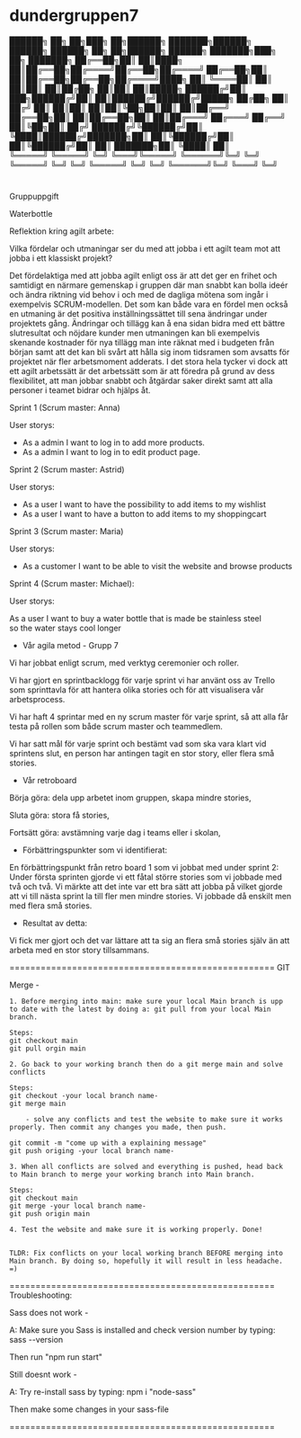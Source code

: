 # dundergruppen7
██████╗ ██╗   ██╗███╗   ██╗██████╗ ███████╗██████╗  ██████╗ ██████╗ ██╗   ██╗██████╗ ██████╗ ███████╗███╗   ██╗    ███████╗
██╔══██╗██║   ██║████╗  ██║██╔══██╗██╔════╝██╔══██╗██╔════╝ ██╔══██╗██║   ██║██╔══██╗██╔══██╗██╔════╝████╗  ██║    ╚════██║
██║  ██║██║   ██║██╔██╗ ██║██║  ██║█████╗  ██████╔╝██║  ███╗██████╔╝██║   ██║██████╔╝██████╔╝█████╗  ██╔██╗ ██║        ██╔╝
██║  ██║██║   ██║██║╚██╗██║██║  ██║██╔══╝  ██╔══██╗██║   ██║██╔══██╗██║   ██║██╔═══╝ ██╔═══╝ ██╔══╝  ██║╚██╗██║       ██╔╝ 
██████╔╝╚██████╔╝██║ ╚████║██████╔╝███████╗██║  ██║╚██████╔╝██║  ██║╚██████╔╝██║     ██║     ███████╗██║ ╚████║       ██║  
╚═════╝  ╚═════╝ ╚═╝  ╚═══╝╚═════╝ ╚══════╝╚═╝  ╚═╝ ╚═════╝ ╚═╝  ╚═╝ ╚═════╝ ╚═╝     ╚═╝     ╚══════╝╚═╝  ╚═══╝       ╚═╝  
#                                                                                                                           
Gruppuppgift

Waterbottle

Reflektion kring agilt arbete:  


Vilka fördelar och utmaningar ser du med att jobba i ett agilt team mot att jobba i ett klassiskt projekt? 
 
Det fördelaktiga med att jobba agilt enligt oss är att det ger en frihet och samtidigt en närmare gemenskap i gruppen där man snabbt kan bolla ideér och ändra riktning vid behov i och med de dagliga mötena som ingår i exempelvis SCRUM-modellen. Det som kan både vara en fördel men också en utmaning är det positiva inställningssättet till sena ändringar under projektets gång. Ändringar och tillägg kan å ena sidan bidra med ett bättre slutresultat och nöjdare kunder men utmaningen kan bli exempelvis skenande kostnader för nya tillägg man inte räknat med i budgeten från början samt att det kan bli svårt att hålla sig inom tidsramen som avsatts för projektet när fler arbetsmoment adderats. I det stora hela tycker vi dock att ett agilt arbetssätt är det arbetssätt som är att föredra på grund av dess flexibilitet, att man jobbar snabbt och åtgärdar saker direkt samt att alla personer i teamet bidrar och hjälps åt.  

 

Sprint 1 (Scrum master: Anna) 

 
User storys: 


- As a admin I want to log in to add more products.  
- As a admin I want to log in to edit product page.  

  
 
Sprint 2 (Scrum master: Astrid) 


User storys: 


- As a user I want to have the possibility to add items to my wishlist  
- As a user I want to have a button to add items to my shoppingcart  
 


Sprint 3 (Scrum master: Maria) 

 
User storys: 


- As a customer I want to be able to visit the website and browse products  

 

Sprint 4 (Scrum master: Michael): 

 
User storys:  
 
As a user I want to buy a water bottle that is made be stainless steel  
so the water stays cool longer   

 

 
 - Vår agila metod - Grupp 7 

  
Vi har jobbat enligt scrum, med verktyg ceremonier och roller. 

  
Vi har gjort en sprintbacklogg för varje sprint vi har använt oss av Trello som sprinttavla för att hantera olika stories och för att visualisera vår arbetsprocess.  

  
Vi har haft 4 sprintar med en ny scrum master för varje sprint, så att alla får testa på rollen som både scrum master och teammedlem. 


Vi har satt mål för varje sprint och bestämt vad som ska vara klart vid sprintens slut, en person har antingen tagit en stor story, eller flera små stories. 

  
- Vår retroboard 

Börja göra: dela upp arbetet inom gruppen, skapa mindre stories, 

Sluta göra: stora få stories, 

Fortsätt göra: avstämning varje dag i teams eller i skolan,  

  

- Förbättringspunkter som vi identifierat: 

  
En förbättringspunkt från retro board 1 som vi jobbat med under sprint 2: Under första sprinten gjorde vi ett fåtal större stories som vi jobbade med två och två. Vi märkte att det inte var ett bra sätt att jobba på vilket gjorde att vi till nästa sprint la till fler men mindre stories. Vi jobbade då enskilt men med flera små stories. 

  

- Resultat av detta: 

Vi fick mer gjort och det var lättare att ta sig an flera små stories själv än att arbeta med en stor story tillsammans. 

===================================================
GIT

Merge - 

    1. Before merging into main: make sure your local Main branch is upp to date with the latest by doing a: git pull from your local Main branch.

    Steps:
    git checkout main
    git pull orgin main

    2. Go back to your working branch then do a git merge main and solve conflicts

    Steps:
    git checkout -your local branch name-
    git merge main

        - solve any conflicts and test the website to make sure it works properly. Then commit any changes you made, then push.

    git commit -m "come up with a explaining message"
    git push origing -your local branch name-

    3. When all conflicts are solved and everything is pushed, head back to Main branch to merge your working branch into Main branch.

    Steps:
    git checkout main
    git merge -your local branch name-
    git push origin main

    4. Test the website and make sure it is working properly. Done!


    TLDR: Fix conflicts on your local working branch BEFORE merging into Main branch. By doing so, hopefully it will result in less headache. =)


===================================================
Troubleshooting:



Sass does not work - 

A: Make sure you Sass is installed and check version number by typing: sass --version

Then run "npm run start"

Still doesnt work - 

A: Try re-install sass by typing: npm i "node-sass"

Then make some changes in your sass-file

===================================================
